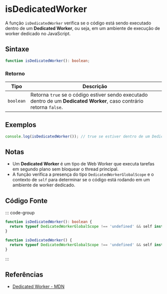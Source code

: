 # isDedicatedWorker

A função `isDedicatedWorker` verifica se o código está sendo executado dentro de um **Dedicated Worker**, ou seja, em um ambiente de execução de worker dedicado no JavaScript.

## Sintaxe

```typescript
function isDedicatedWorker(): boolean;
```

### Retorno

| Tipo     | Descrição                                                   |
|----------|-------------------------------------------------------------|
| `boolean`| Retorna `true` se o código estiver sendo executado dentro de um **Dedicated Worker**, caso contrário retorna `false`. |

## Exemplos

```typescript
console.log(isDedicatedWorker()); // true se estiver dentro de um Dedicated Worker, false caso contrário
```

## Notas

- Um **Dedicated Worker** é um tipo de Web Worker que executa tarefas em segundo plano sem bloquear o thread principal.
- A função verifica a presença do tipo `DedicatedWorkerGlobalScope` e o contexto de `self` para determinar se o código está rodando em um ambiente de worker dedicado.

## Código Fonte

::: code-group
```typescript
function isDedicatedWorker(): boolean {
  return typeof DedicatedWorkerGlobalScope !== 'undefined' && self instanceof DedicatedWorkerGlobalScope;
}
```

```javascript
function isDedicatedWorker() {
  return typeof DedicatedWorkerGlobalScope !== 'undefined' && self instanceof DedicatedWorkerGlobalScope;
}
```
:::

## Referências

- [Dedicated Worker - MDN](https://developer.mozilla.org/pt-BR/docs/Web/API/DedicatedWorkerGlobalScope)
